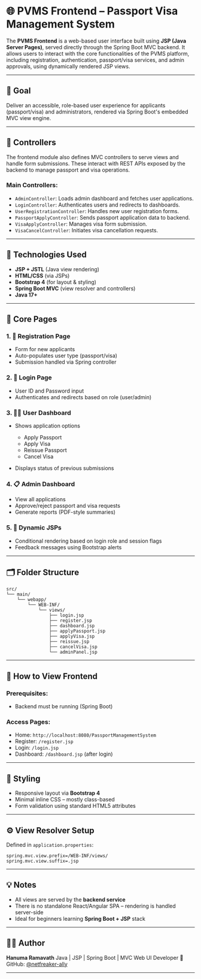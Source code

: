 # 🌐 PVMS Frontend – Passport Visa Management System

The **PVMS Frontend** is a web-based user interface built using **JSP (Java Server Pages)**, served directly through the Spring Boot MVC backend. It allows users to interact with the core functionalities of the PVMS platform, including registration, authentication, passport/visa services, and admin approvals, using dynamically rendered JSP views.

---

## 🎯 Goal

Deliver an accessible, role-based user experience for applicants (passport/visa) and administrators, rendered via Spring Boot's embedded MVC view engine.

---

## 🧩 Controllers

The frontend module also defines MVC controllers to serve views and handle form submissions. These interact with REST APIs exposed by the backend to manage passport and visa operations.

### Main Controllers:

* `AdminController`: Loads admin dashboard and fetches user applications.
* `LoginController`: Authenticates users and redirects to dashboards.
* `UserRegistrationController`: Handles new user registration forms.
* `PassportApplyController`: Sends passport application data to backend.
* `VisaApplyController`: Manages visa form submission.
* `VisaCancelController`: Initiates visa cancellation requests.

---

## 🧰 Technologies Used

* **JSP + JSTL** (Java view rendering)
* **HTML/CSS** (via JSPs)
* **Bootstrap 4** (for layout & styling)
* **Spring Boot MVC** (view resolver and controllers)
* **Java 17+**

---

## 📁 Core Pages

### 1. 📝 Registration Page

* Form for new applicants
* Auto-populates user type (passport/visa)
* Submission handled via Spring controller

### 2. 🔐 Login Page

* User ID and Password input
* Authenticates and redirects based on role (user/admin)

### 3. 🧑‍💼 User Dashboard

* Shows application options

  * Apply Passport
  * Apply Visa
  * Reissue Passport
  * Cancel Visa
* Displays status of previous submissions

### 4. 📋 Admin Dashboard

* View all applications
* Approve/reject passport and visa requests
* Generate reports (PDF-style summaries)

### 5. 📄 Dynamic JSPs

* Conditional rendering based on login role and session flags
* Feedback messages using Bootstrap alerts

---

## 🗂️ Folder Structure

```
src/
└── main/
    └── webapp/
        └── WEB-INF/
            └── views/
                ├── login.jsp
                ├── register.jsp
                ├── dashboard.jsp
                ├── applyPassport.jsp
                ├── applyVisa.jsp
                ├── reissue.jsp
                ├── cancelVisa.jsp
                └── adminPanel.jsp
```

---

## 🧪 How to View Frontend

### Prerequisites:

* Backend must be running (Spring Boot)

### Access Pages:

* Home: `http://localhost:8080/PassportManagementSystem`
* Register: `/register.jsp`
* Login: `/login.jsp`
* Dashboard: `/dashboard.jsp` (after login)

---

## 🎨 Styling

* Responsive layout via **Bootstrap 4**
* Minimal inline CSS – mostly class-based
* Form validation using standard HTML5 attributes

---

## ⚙️ View Resolver Setup

Defined in `application.properties`:

```properties
spring.mvc.view.prefix=/WEB-INF/views/
spring.mvc.view.suffix=.jsp
```

---

## 💡 Notes

* All views are served by the **backend service**
* There is no standalone React/Angular SPA – rendering is handled server-side
* Ideal for beginners learning **Spring Boot + JSP** stack

---

## 👨‍💻 Author

**Hanuma Ramavath**
Java | JSP | Spring Boot | MVC Web UI Developer
🔗 GitHub: [@netfreaker-ally](https://github.com/netfreaker-ally)

---


